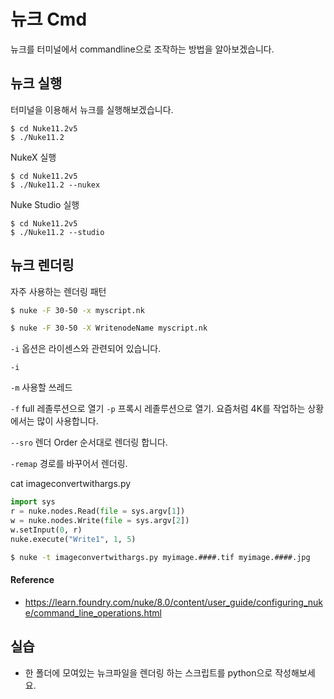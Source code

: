 # 뉴크 Cmd
뉴크를 터미널에서 commandline으로 조작하는 방법을 알아보겠습니다.

## 뉴크 실행
터미널을 이용해서 뉴크를 실행해보겠습니다.

```
$ cd Nuke11.2v5
$ ./Nuke11.2
```

NukeX 실행
```
$ cd Nuke11.2v5
$ ./Nuke11.2 --nukex
```

Nuke Studio 실행
```
$ cd Nuke11.2v5
$ ./Nuke11.2 --studio
```

## 뉴크 렌더링
자주 사용하는 렌더링 패턴

```bash
$ nuke -F 30-50 -x myscript.nk
```

```bash
$ nuke -F 30-50 -X WritenodeName myscript.nk
```

`-i` 옵션은 라이센스와 관련되어 있습니다.
```
-i
```

`-m` 사용할 쓰레드

`-f` full 레졸루션으로 열기 `-p` 프록시 레졸루션으로 열기. 요즘처럼 4K를 작업하는 상황에서는 많이 사용합니다.

`--sro` 렌더 Order 순서대로 렌더링 합니다.

`-remap` 경로를 바꾸어서 렌더링.

cat imageconvertwithargs.py
```python
import sys
r = nuke.nodes.Read(file = sys.argv[1])
w = nuke.nodes.Write(file = sys.argv[2])
w.setInput(0, r)
nuke.execute("Write1", 1, 5)
```
 
```bash
$ nuke -t imageconvertwithargs.py myimage.####.tif myimage.####.jpg
```

#### Reference
- https://learn.foundry.com/nuke/8.0/content/user_guide/configuring_nuke/command_line_operations.html

## 실습
- 한 폴더에 모여있는 뉴크파일을 렌더링 하는 스크립트를 python으로 작성해보세요.